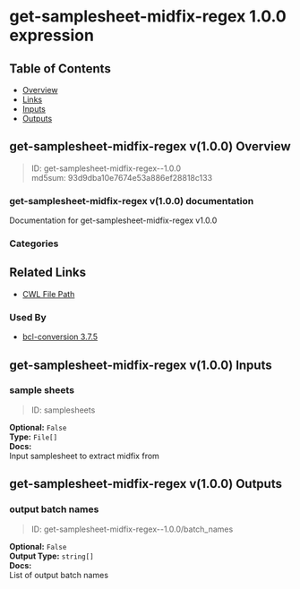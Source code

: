 
get-samplesheet-midfix-regex 1.0.0 expression
=============================================

## Table of Contents
  
- [Overview](#get-samplesheet-midfix-regex-v100-overview)  
- [Links](#related-links)  
- [Inputs](#get-samplesheet-midfix-regex-v100-inputs)  
- [Outputs](#get-samplesheet-midfix-regex-v100-outputs)  


## get-samplesheet-midfix-regex v(1.0.0) Overview



  
> ID: get-samplesheet-midfix-regex--1.0.0  
> md5sum: 93d9dba10e7674e53a886ef28818c133

### get-samplesheet-midfix-regex v(1.0.0) documentation
  
Documentation for get-samplesheet-midfix-regex v1.0.0

### Categories
  


## Related Links
  
- [CWL File Path](../../../../../../expressions/get-samplesheet-midfix-regex/1.0.0/get-samplesheet-midfix-regex__1.0.0.cwl)  


### Used By
  
- [bcl-conversion 3.7.5](../../../workflows/bcl-conversion/3.7.5/bcl-conversion__3.7.5.md)  

  


## get-samplesheet-midfix-regex v(1.0.0) Inputs

### sample sheets



  
> ID: samplesheets
  
**Optional:** `False`  
**Type:** `File[]`  
**Docs:**  
Input samplesheet to extract midfix from

  


## get-samplesheet-midfix-regex v(1.0.0) Outputs

### output batch names



  
> ID: get-samplesheet-midfix-regex--1.0.0/batch_names  

  
**Optional:** `False`  
**Output Type:** `string[]`  
**Docs:**  
List of output batch names
  

  

